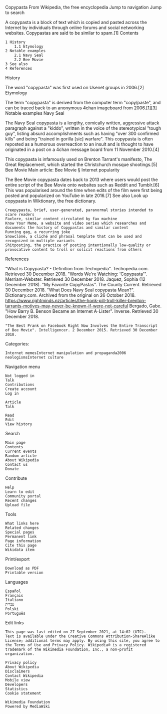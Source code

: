 
Copypasta
From Wikipedia, the free encyclopedia
Jump to navigation
Jump to search

A copypasta is a block of text which is copied and pasted across the Internet by individuals through online forums and social networking websites. Copypastas are said to be similar to spam.[1]
Contents

    1 History
        1.1 Etymology
    2 Notable examples
        2.1 Navy Seal
        2.2 Bee Movie
    3 See also
    4 References

History

The word "copypasta" was first used on Usenet groups in 2006.[2]
Etymology

The term "copypasta" is derived from the computer term "copy/paste", and can be traced back to an anonymous 4chan imageboard from 2006.[1][3]
Notable examples
Navy Seal

The Navy Seal copypasta is a lengthy, comically written, aggressive attack paragraph against a "kiddo", written in the voice of the stereotypical "tough guy", listing absurd accomplishments such as having "over 300 confirmed kills" and being "trained in gorilla [sic] warfare". This copypasta is often reposted as a humorous overreaction to an insult and is thought to have originated in a post on a 4chan message board from 11 November 2010.[4]

This copypasta is infamously used on Brenton Tarrant's manifesto, The Great Replacement, which started the Christchurch mosque shootings.[5]
Bee Movie
Main article: Bee Movie § Internet popularity

The Bee Movie copypasta dates back to 2013 where users would post the entire script of the Bee Movie onto websites such as Reddit and Tumblr.[6] This was popularised around the time when edits of the film were first being posted and popularized on YouTube in late 2016.[7]
See also
	Look up copypasta in Wiktionary, the free dictionary.

    Creepypasta, brief, user-generated, paranormal stories intended to scare readers
    Faxlore, similar content circulated by fax machine
    Know Your Meme, a website and video series which researches and documents the history of Copypastas and similar content
    Running gag, a recurring joke
    Snowclone, a cliché and phrasal template that can be used and recognized in multiple variants
    Shitposting, the practice of posting intentionally low-quality or provocative content to troll or solicit reactions from others

References

"What is Copypasta? - Definition from Techopedia". Techopedia.com. Retrieved 30 December 2018.
"Words We're Watching: 'Copypasta'". Merriam-Webster. Retrieved 30 December 2018.
Jaquez, Sophia (12 December 2018). "My Favorite CopyPastas". The County Current. Retrieved 30 December 2018.
"What Does Navy Seal copypasta Mean?". Dictionary.com. Archived from the original on 26 October 2018.
https://www.rightminds.nz/articles/the-honk-pill-troll-killer-brenton-tarrants-motives-may-never-be-known-if-were-not-careful
Bergado, Gabe. "How Barry B. Benson Became an Internet A-Lister". Inverse. Retrieved 30 December 2018.

    "The Best Prank on Facebook Right Now Involves the Entire Transcript of Bee Movie". Intelligencer. 2 December 2015. Retrieved 30 December 2018.

Categories:

    Internet memesInternet manipulation and propaganda2006 neologismsInternet culture

Navigation menu

    Not logged in
    Talk
    Contributions
    Create account
    Log in

    Article
    Talk

    Read
    Edit
    View history

Search

    Main page
    Contents
    Current events
    Random article
    About Wikipedia
    Contact us
    Donate

Contribute

    Help
    Learn to edit
    Community portal
    Recent changes
    Upload file

Tools

    What links here
    Related changes
    Special pages
    Permanent link
    Page information
    Cite this page
    Wikidata item

Print/export

    Download as PDF
    Printable version

Languages

    Español
    Français
    Italiano
    עברית
    Polski
    Português

Edit links

    This page was last edited on 27 September 2021, at 14:02 (UTC).
    Text is available under the Creative Commons Attribution-ShareAlike License; additional terms may apply. By using this site, you agree to the Terms of Use and Privacy Policy. Wikipedia® is a registered trademark of the Wikimedia Foundation, Inc., a non-profit organization.

    Privacy policy
    About Wikipedia
    Disclaimers
    Contact Wikipedia
    Mobile view
    Developers
    Statistics
    Cookie statement

    Wikimedia Foundation
    Powered by MediaWiki

